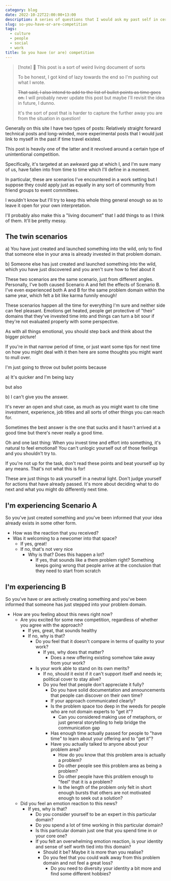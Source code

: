 ```yaml
---
category: blog
date: 2022-10-22T22:00:00+13:00
description: A series of questions that I would ask my past self in certain awkward situations
slug: so-you-have-or-are-competition
tags:
  - culture
  - people
  - social
  - work
title: So you have (or are) competition
---
```

> [!note] 🧪 This post is a sort of weird living document of sorts
>
> To be honest, I got kind of lazy towards the end so I'm pushing out what I wrote.
>
> ~~That said, I also intend to add to the list of bullet points as time goes on.~~ I will probably never update this post but maybe I'll revisit the idea in future, I dunno.
>
> It's the sort of post that is harder to capture the further away you are from the situation in question!

Generally on this site I have two types of posts: Relatively straight forward technical posts and long-winded, more experimental posts that I would just link to myself in the past if time travel existed.

This post is heavily one of the latter and it revolved around a certain type of unintentional competition.

Specifically, it's targeted at an awkward gap at which I, and I'm sure many of us, have fallen into from time to time which I'll define in a moment.

In particular, these are scenarios I've encountered in a work setting but I suppose they could apply just as equally in any sort of community from friend groups to event committees.

I wouldn't know but I'll try to keep this whole thing general enough so as to leave it open for your own interpretation.

I'll probably also make this a "living document" that I add things to as I think of them. It'll be pretty messy.

## The twin scenarios

a) You have just created and launched something into the wild, only to find that someone else in your area is already invested in that problem domain.

b) Someone else has just created and launched something into the wild, which you have just discovered and you aren't sure how to feel about it

These two scenarios are the same scenario, just from different angles. Personally, I've both caused Scenario A and felt the effects of Scenario B. I've even experienced both A and B for the same problem domain within the same year, which felt a bit like karma funnily enough!

These scenarios happen all the time for everything I'm sure and neither side can feel pleasant. Emotions get heated, people get protective of "their" domains that they've invested time into and things can turn a bit sour if they're not evaluated properly with some perspective.

As with all things emotional, you should step back and think about the bigger picture!

If you're in that narrow period of time, or just want some tips for next time on how you might deal with it then here are some thoughts you might want to mull over.

I'm just going to throw out bullet points because

a) It's quicker and I'm being lazy

but also

b) I can't give you the answer.

It's never an open and shut case, as much as you might want to cite time investment, experience, job titles and all sorts of other things you can reach for.

Sometimes the best answer is the one that sucks and it hasn't arrived at a good time but there's never really a good time.

Oh and one last thing: When you invest time and effort into something, it's natural to feel emotional! You can't unlogic yourself out of those feelings and you shouldn't try to.

If you're not up for the task, don't read these points and beat yourself up by any means. That's not what this is for!

These are just things to ask yourself in a neutral light. Don't judge yourself for actions that have already passed. It's more about deciding what to do next and what you might do differently next time.

## I'm experiencing Scenario A

So you've just created something and you've been informed that your idea already exists in some other form.

- How was the reaction that you received?
- Was it welcoming to a newcomer into that space?
  - If yes, great!
  - If no, that's not very nice
    - Why is that? Does this happen a lot?
      - If yes, that sounds like a them problem right? Something keeps going wrong that people arrive at the conclusion that they need to start from scratch

## I'm experiencing B

So you've have or are actively creating something and you've been informed that someone has just stepped into your problem domain.

- How are you feeling about this news right now?
  - Are you excited for some new competition, regardless of whether you agree with the approach?
    - If yes, great, that sounds healthy
    - If no, why is that?
      - Do you feel that it doesn't compare in terms of quality to your work?
        - If yes, why does that matter?
          - Does a new offering existing somehow take away from your work?
      - Is your work able to stand on its own merits?
        - If no, should it exist if it can't support itself and needs ie; political cover to stay alive?
        - Do you feel that people don't appreciate it fully?
          - Do you have solid documentation and announcements that people can discover on their own time?
          - If your approach communicated clearly?
          - Is the problem space too deep in the weeds for people who are not domain experts to "get it"?
            - Can you considered making use of metaphors, or just general storytelling to help bridge the communication gap
          - Has enough time actually passed for people to "have time" to learn about your offering and to "get it"?
          - Have you actually talked to anyone about your problem area?
            - How do you know that this problem area is actually a problem?
            - Do other people see this problem area as being a problem?
            - Do other people have this problem enough to "feel" that it is a problem?
            - Is the length of the problem only felt in short enough bursts that others are not motivated enough to seek out a solution?
  - Did you feel an emotion reaction to this news?
    - If yes, why is that?
      - Do you consider yourself to be an expert in this particular domain?
      - Do you spend a lot of time working in this particular domain?
      - Is this particular domain just one that you spend time in or your core one?
      - If you felt an overwhelming emotion reaction, is your identity and sense of self worth tied into this domain?
        - Should it be? Maybe it is more than you realise?
        - Do you feel that you could walk away from this problem domain and not feel a great loss?
          - Do you need to diversity your identity a bit more and find some different hobbies?
